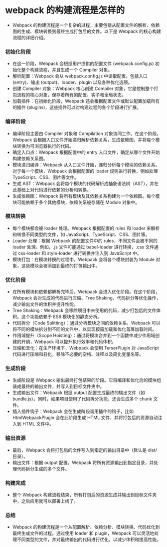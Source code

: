 # webpack 的构建流程是怎样的

- Webpack 的构建流程是一个复杂的过程，主要包括从配置文件的解析、依赖图的生成、模块转换到最终生成打包后的文件。以下是 Webpack 的核心构建流程的详细介绍。

### 初始化阶段

- 在这一阶段，Webpack 会根据用户提供的配置文件 (webpack.config.js) 初始化整个构建流程，并且生成一个 Compiler 对象。
- 解析配置：Webpack 会从 webpack.config.js 中读取配置。包括入口 (entry)、输出 (output)、loader、plugin 以及各种优化选项。
- 创建 Compiler 对象：Webpack 核心创建 Compiler 对象，它是控制整个打包流程的核心对象，保存着所有的配置、钩子和全局状态。
- 加载插件：在初始化阶段，Webpack 还会根据配置文件或默认配置加载所有的插件 (plugins)，这些插件可以对构建过程的各个阶段进行扩展。

### 编译阶段

- 编译阶段主要由 Compiler 对象和 Compilation 对象协同工作。在这个阶段，Webpack 会根据入口文件开始递归解析依赖关系，生成依赖图，并将每个模块转换为可浏览器执行的代码。
- 确定入口点：Webpack 根据配置中的 entry 入口文件，确定从哪个文件开始构建依赖关系图。
- 模块递归编译：Webpack 从入口文件开始，递归分析每个模块的依赖关系。对于每一个模块，Webpack 会根据配置的 loader 规则进行转换，例如处理 TypeScript、CSS、图片等文件。
- 生成 AST：Webpack 会将每个模块的代码解析成抽象语法树（AST），并在此基础上对代码进行依赖的分析和转换。
- 生成依赖图：Webpack 将所有模块及其依赖关系构建为一个依赖图。每个模块可能依赖于多个其他模块，依赖关系被存储在 Module 对象中。

### 模块转换

- 每个模块都会被 loader 处理。Webpack 根据配置的 rules 和 loader 来解析和转换不同类型的文件，如 JavaScript、TypeScript、CSS、图片等。
- Loader 处理：根据 Webpack 的配置文件中的 rules，不同文件会被不同的 loader 处理。例如，.js 文件可能通过 babel-loader 进行转换，.css 文件通过 css-loader 和 style-loader 进行转换并注入到 JavaScript 中。
- 模块打包：在模块转换的过程中，Webpack 会将各个模块封装为 Module 对象，这些模块会被添加到最终的打包输出中。

### 优化阶段

- 在所有模块和依赖都解析完毕后，Webpack 会进入优化阶段。在这个阶段，Webpack 会对生成的代码进行压缩、Tree Shaking、代码拆分等优化操作，减少输出文件的体积并提升性能。
- Tree Shaking：Webpack 会移除项目中未使用的代码，减少打包后的文件体积。这个功能依赖于 ES6 模块化的静态分析。
- 代码拆分（Code Splitting）：通过分析模块之间的依赖关系，Webpack 可以将不同的模块拆分到不同的文件中，以实现按需加载和优化首屏加载时间。
- 作用域提升（Scope Hoisting）：通过将模块合并到一个函数中减少作用域创建的开销，Webpack 可以提升执行效率和代码体积。
- 压缩和丑化：在生产环境下，Webpack 会使用 TerserPlugin 对 JavaScript 代码进行压缩和丑化，移除不必要的空格、注释以及简化变量名等。

### 生成阶段

- 生成阶段是 Webpack 输出最终打包结果的阶段。它将编译和优化后的模块组装成最终的输出文件，并写入到目标文件夹中。
- 生成输出文件：Webpack 根据 output 配置生成最终的输出文件（如 bundle.js）。同时，如果项目使用了代码拆分功能，还会生成多个 chunk 文件。
- 插入插件钩子：Webpack 会在生成阶段调用插件的钩子，比如 HtmlWebpackPlugin 会在此阶段生成 HTML 文件，并将打包后的资源自动注入到 HTML 文件中。

### 输出资源

- 最后，Webpack 会将打包后的文件写入到指定的输出目录中（默认是 dist/ 目录）。
- 输出文件：根据 output 配置，Webpack 将所有资源输出到指定目录，并处理代码拆分生成的多个文件。

### 构建完成

- 整个 Webpack 构建流程结束，所有打包后的资源生成并输出到目标文件夹中，之后应用就可以部署上线了。

### 总结

- Webpack 的构建流程是一个从配置解析、依赖分析、模块转换、代码优化到最终生成文件的过程。通过使用 loader 和 plugin，Webpack 可以灵活地处理不同类型的文件，并对最终输出的代码进行优化，以减少体积和提高性能。
